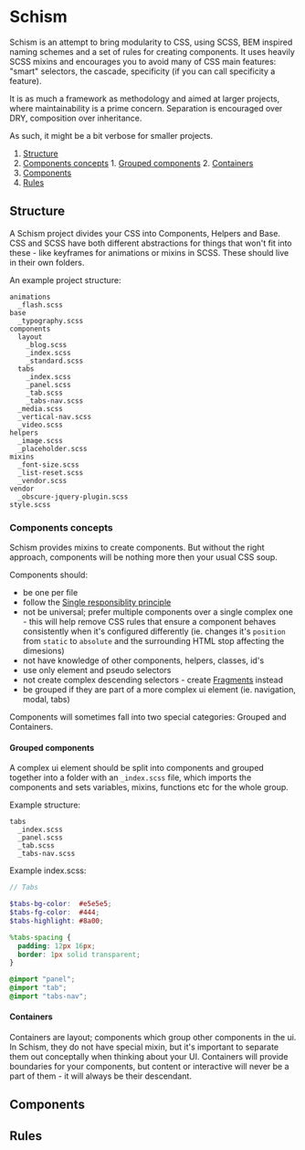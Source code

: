 Schism
======

Schism is an attempt to bring modularity to CSS, using SCSS, BEM inspired naming schemes and a set of rules for creating components. It uses heavily SCSS mixins and encourages you to avoid many of CSS main features: "smart" selectors, the cascade, specificity (if you can call specificity a feature).

It is as much a framework as methodology and aimed at larger projects, where maintainability is a prime concern. Separation is encouraged over DRY, composition over inheritance.

As such, it might be a bit verbose for smaller projects.

1. [Structure](https://github.com/dpiatek/schism#structure)
  1. [Components concepts](https://github.com/dpiatek/schism#components-concepts)
    1. [Grouped components](https://github.com/dpiatek/schism#grouped-components)
    2. [Containers](https://github.com/dpiatek/schism#containers)
2. [Components](https://github.com/dpiatek/schism#components)
3. [Rules](https://github.com/dpiatek/schism#rules)

## Structure

A Schism project divides your CSS into Components, Helpers and Base. CSS and SCSS have both different abstractions for things that won't fit into these - like keyframes for animations or mixins in SCSS. These should live in their own folders.

An example project structure:
```
animations
  _flash.scss
base
  _typography.scss
components
  layout
    _blog.scss
    _index.scss
    _standard.scss
  tabs
    _index.scss
    _panel.scss
    _tab.scss
    _tabs-nav.scss
  _media.scss
  _vertical-nav.scss
  _video.scss
helpers
  _image.scss
  _placeholder.scss
mixins
  _font-size.scss
  _list-reset.scss
  _vendor.scss
vendor
  _obscure-jquery-plugin.scss
style.scss
```

### Components concepts
Schism provides mixins to create components. But without the right approach, components will be nothing more then your usual CSS soup.

Components should:
- be one per file
- follow the [Single responsiblity principle](http://en.wikipedia.org/wiki/Single_responsibility_principle)
- not be universal; prefer multiple components over a single complex one - this will help remove CSS rules that ensure a component behaves consistently when it's configured differently (ie. changes it's `position` from `static` to `absolute` and the surrounding HTML stop affecting the dimesions)
- not have knowledge of other components, helpers, classes, id's
- use only element and pseudo selectors
- not create complex descending selectors - create [Fragments]() instead
- be grouped if they are part of a more complex ui element (ie. navigation, modal, tabs)

Components will sometimes fall into two special categories: Grouped and Containers.

#### Grouped components

A complex ui element should be split into components and grouped together into a folder with an `_index.scss` file, which imports the components and sets variables, mixins, functions etc for the whole group.

Example structure:
```
tabs
  _index.scss
  _panel.scss
  _tab.scss
  _tabs-nav.scss
```

Example index.scss:
```scss
// Tabs

$tabs-bg-color:  #e5e5e5;
$tabs-fg-color:  #444;
$tabs-highlight: #8a00;

%tabs-spacing {
  padding: 12px 16px;
  border: 1px solid transparent;
}

@import "panel";
@import "tab";
@import "tabs-nav";
```

#### Containers

Containers are layout; components which group other components in the ui. In Schism, they do not have special mixin, but it's important to separate them out conceptally when thinking about your UI. Containers will provide boundaries for your components, but content or interactive will never be a part of them - it will always be their descendant.


## Components
## Rules
